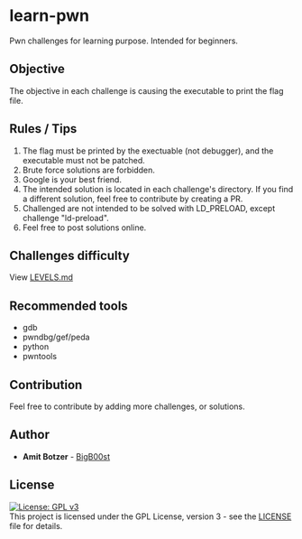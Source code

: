 # learn-pwn
Pwn challenges for learning purpose. Intended for beginners.

## Objective
The objective in each challenge is causing the executable to print the flag file.

## Rules / Tips
1. The flag must be printed by the exectuable (not debugger), and the executable must not be patched.
2. Brute force solutions are forbidden.
3. Google is your best friend.
4. The intended solution is located in each challenge's directory. If you find a different solution, feel free to contribute by creating a PR.
5. Challenged are not intended to be solved with LD_PRELOAD, except challenge "ld-preload".
6. Feel free to post solutions online.

## Challenges difficulty
View [LEVELS.md](LEVELS.md)

## Recommended tools
 * gdb
 * pwndbg/gef/peda
 * python
 * pwntools 

## Contribution
Feel free to contribute by adding more challenges, or solutions.

## Author

* **Amit Botzer** - [BigB00st](https://github.com/BigB00st)

## License

[![License: GPL v3](https://img.shields.io/badge/License-GPLv3-blue.svg)](https://www.gnu.org/licenses/gpl-3.0)    
This project is licensed under the GPL License, version 3 - see the [LICENSE](LICENSE) file for details.
